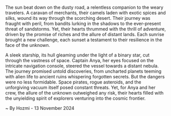 
The sun beat down on the dusty road, a relentless companion to the weary travelers. A caravan of merchants, their camels laden with exotic spices and silks, wound its way through the scorching desert. Their journey was fraught with peril, from bandits lurking in the shadows to the ever-present threat of sandstorms. Yet, their hearts thrummed with the thrill of adventure, driven by the promise of riches and the allure of distant lands. Each sunrise brought a new challenge, each sunset a testament to their resilience in the face of the unknown.

A sleek starship, its hull gleaming under the light of a binary star, cut through the vastness of space. Captain Anya, her eyes focused on the intricate navigation console, steered the vessel towards a distant nebula. The journey promised untold discoveries, from uncharted planets teeming with alien life to ancient ruins whispering forgotten secrets. But the dangers were no less formidable. Space pirates, rogue asteroids, and the unforgiving vacuum itself posed constant threats. Yet, for Anya and her crew, the allure of the unknown outweighed any risk, their hearts filled with the unyielding spirit of explorers venturing into the cosmic frontier. 

~ By Hozmi - 13 November 2024
